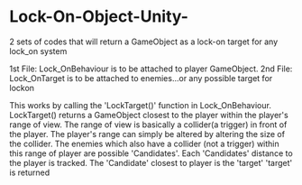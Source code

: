 # Lock-On-Object-Unity-
2 sets of codes that will return a GameObject as a lock-on target for any lock_on system 

1st File: Lock_OnBehaviour is to be attached to player GameObject.
2nd File: Lock_OnTarget is to be attached to enemies...or any possible target for lockon

This works by calling the 'LockTarget()' function in Lock_OnBehaviour. LockTarget() returns a GameObject closest to the player within the player's range of view.
The range of view is basically a collider(a trigger) in front of the player. 
The player's range can simply be altered by altering the size of the collider.
The enemies which also have a collider (not a trigger) within this range of player are possible 'Candidates'.
Each 'Candidates' distance to the player is tracked. The 'Candidate' closest to player is the 'target'
'target' is returned
